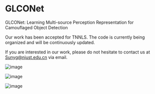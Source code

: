 # GLCONet
GLCONet: Learning Multi-source Perception Representation for Camouflaged Object Detection 

Our work has been accepted for TNNLS. The code is currently being organized and will be continuously updated.

If you are interested in our work, please do not hesitate to contact us at Sunyg@njust.edu.cn via email.


![image](https://github.com/CSYSI/GLCONet/assets/171759588/d082c496-10d7-44a4-9f14-6277254f9194)

![image](https://github.com/CSYSI/GLCONet/assets/171759588/feff5428-3114-4e67-bced-c7f2eac04326)

![image](https://github.com/user-attachments/assets/a13d8ec9-07cf-473c-be16-e9657fef1654)








